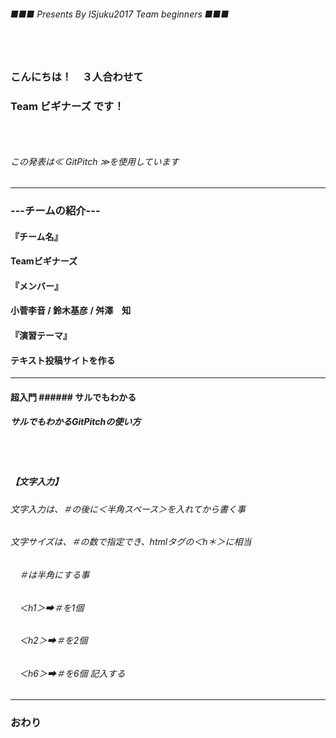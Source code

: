 ###### ■■■ Presents By ISjuku2017 Team beginners ■■■
### 　
### こんにちは！　３人合わせて
### Team ビギナーズ です！
### 　
###### この発表は≪ GitPitch ≫を使用しています
---
### ---チームの紹介---
#### 『チーム名』
#### Teamビギナーズ
#### 『メンバー』
#### 小菅李音 / 鈴木基彦 / 舛澤　知
#### 『演習テーマ』
#### テキスト投稿サイトを作る
---
#### 超入門 ###### サルでもわかる
##### サルでもわかるGitPitchの使い方
###### 　
##### 【文字入力】
###### 文字入力は、＃の後に＜半角スペース＞を入れてから書く事
###### 文字サイズは、＃の数で指定でき、htmlタグの＜h＊＞に相当
###### 　＃は半角にする事
###### 　＜h1＞➡＃を1個
###### 　＜h2＞➡＃を2個
###### 　＜h6＞➡＃を6個 記入する

---


### おわり
